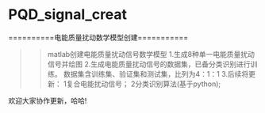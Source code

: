 # PQD_signal_creat
==========电能质量扰动数学模型创建===========

>>matlab创建电能质量扰动信号数学模型
1.生成8种单一电能质量扰动信号并绘图
2.生成电能质量扰动信号的数据集，已备分类识别进行训练。
  数据集含训练集、验证集和测试集，比列为4：1：1
3.后续将更新：
  1复合电能扰动信号；
  2分类识别算法(基于python);

欢迎大家协作更新，哈哈!
